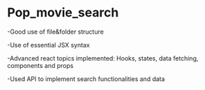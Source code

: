 # Pop_movie_search

-Good use of file&folder structure

-Use of essential JSX syntax

-Advanced react topics implemented: Hooks, states, data fetching, components and props

-Used API to implement search functionalities and data
